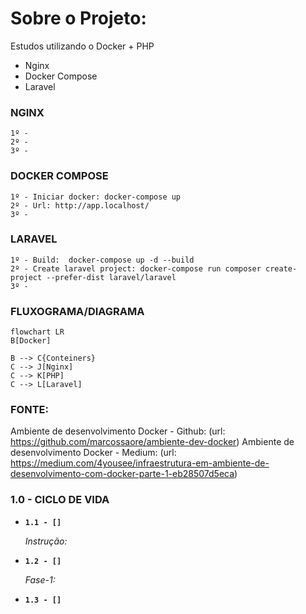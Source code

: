 # Sobre o Projeto:
Estudos utilizando o Docker + PHP

- Nginx
- Docker Compose
- Laravel

### NGINX

```
1º - 
2º - 
3º -
```

### DOCKER COMPOSE

```
1º - Iniciar docker: docker-compose up
2º - Url: http://app.localhost/
3º -
```

### LARAVEL

```
1º - Build:  docker-compose up -d --build
2º - Create laravel project: docker-compose run composer create-project --prefer-dist laravel/laravel 
3º - 
```


### FLUXOGRAMA/DIAGRAMA

```mermaid
flowchart LR
B[Docker]

B --> C{Conteiners}
C --> J[Nginx]
C --> K[PHP]
C --> L[Laravel]
```



### FONTE:
Ambiente de desenvolvimento Docker - Github: (url: https://github.com/marcossaore/ambiente-dev-docker)
Ambiente de desenvolvimento Docker - Medium: (url: https://medium.com/4yousee/infraestrutura-em-ambiente-de-desenvolvimento-com-docker-parte-1-eb28507d5eca)


### 1.0 - CICLO DE VIDA

<ul>
  
  <li>
    <p><b><code>1.1 - [] </code></b></p>
    <p><i> Instrução:  </i></p>
  </li>
  
  <li>
    <p><b><code>1.2 - [] </code></b></p>
    <p><i> Fase-1:  </i></p>
  </li> 
  
  <li>
    <p><b><code>1.3 - [] </code></b></p>
    <p><i>  </i></p>
  </li>
  
</ul>

